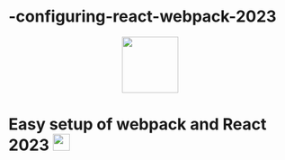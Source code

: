 # -configuring-react-webpack-2023

<div id="header" align="center">
  <img src="https://media.giphy.com/media/M9gbBd9nbDrOTu1Mqx/giphy.gif" width="100"/>
</div>
<h1>
  Easy setup of webpack and React 2023
  <img src="https://giphy.com/embed/TdfyKrN7HGTIY" width="30px"/>
</h1>
